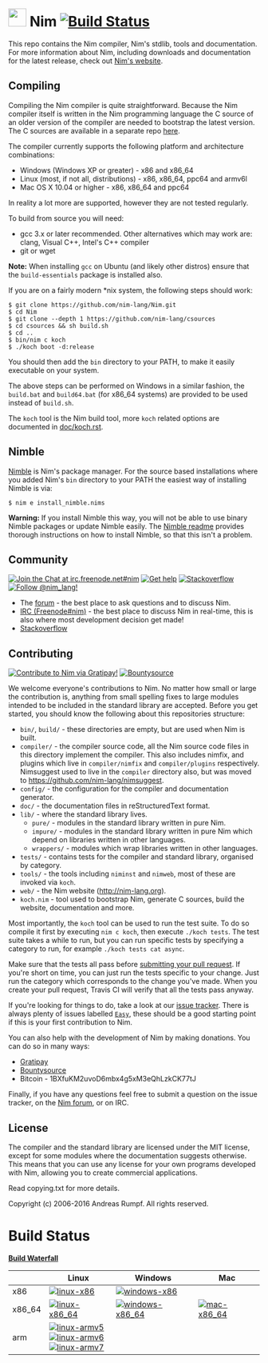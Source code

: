 # <img src="https://raw.githubusercontent.com/nim-lang/assets/master/Art/logo-crown.png" width="36"> Nim [![Build Status](https://travis-ci.org/nim-lang/Nim.svg?branch=devel)](https://travis-ci.org/nim-lang/Nim)

This repo contains the Nim compiler, Nim's stdlib, tools and
documentation. For more information about Nim, including downloads
and documentation for the latest release, check out
[Nim's website](http://nim-lang.org).

## Compiling
Compiling the Nim compiler is quite straightforward. Because
the Nim compiler itself is written in the Nim programming language
the C source of an older version of the compiler are needed to bootstrap the
latest version. The C sources are available in a separate
repo [here](http://github.com/nim-lang/csources).

The compiler currently supports the following platform and architecture
combinations:

  * Windows (Windows XP or greater) - x86 and x86_64
  * Linux (most, if not all, distributions) - x86, x86_64, ppc64 and armv6l
  * Mac OS X 10.04 or higher - x86, x86_64 and ppc64

In reality a lot more are supported, however they are not tested regularly.

To build from source you will need:

  * gcc 3.x or later recommended. Other alternatives which may work
    are: clang, Visual C++, Intel's C++ compiler
  * git or wget

**Note:** When installing ``gcc`` on Ubuntu (and likely other distros) ensure that the ``build-essentials`` package is installed also.

If you are on a fairly modern *nix system, the following steps should work:

```
$ git clone https://github.com/nim-lang/Nim.git
$ cd Nim
$ git clone --depth 1 https://github.com/nim-lang/csources
$ cd csources && sh build.sh
$ cd ..
$ bin/nim c koch
$ ./koch boot -d:release
```

You should then add the ``bin`` directory to your PATH, to make it easily
executable on your system.

The above steps can be performed on Windows in a similar fashion, the
``build.bat`` and ``build64.bat`` (for x86_64 systems) are provided to be used
instead of ``build.sh``.

The ``koch`` tool is the Nim build tool, more ``koch`` related options are
documented in [doc/koch.rst](doc/koch.rst).

## Nimble
[Nimble](https://github.com/nim-lang/nimble) is Nim's package manager. For the
source based installations where you added Nim's ``bin`` directory to your PATH
the easiest way of installing Nimble is via:

```
$ nim e install_nimble.nims
```

**Warning:** If you install Nimble this way, you will not be able to use binary
Nimble packages or update Nimble easily.
The [Nimble readme](https://github.com/nim-lang/nimble#installation)
provides thorough instructions on how to install Nimble, so that this isn't a
problem.

## Community
[![Join the Chat at irc.freenode.net#nim](https://img.shields.io/badge/IRC-join_chat_in_%23nim-blue.svg)](https://webchat.freenode.net/?channels=nim)
[![Get help](https://img.shields.io/badge/Forum-get%20help-4eb899.svg)](http://forum.nim-lang.org)
[![Stackoverflow](https://img.shields.io/badge/stackoverflow-use_%23nim_tag-yellow.svg)](http://stackoverflow.com/questions/tagged/nim?sort=newest&pageSize=15)
[![Follow @nim_lang!](https://img.shields.io/twitter/follow/nim_lang.svg?style=social)](https://twitter.com/nim_lang)

* The [forum](http://forum.nim-lang.org/) - the best place to ask questions and to discuss Nim.
* [IRC (Freenode#nim)](https://webchat.freenode.net/?channels=nim) - the best place to discuss
  Nim in real-time, this is also where most development decision get made!
* [Stackoverflow](http://stackoverflow.com/questions/tagged/nim)

## Contributing

[![Contribute to Nim via Gratipay!](https://img.shields.io/gratipay/team/nim.svg)](https://gratipay.com/nim/)
[![Bountysource](https://img.shields.io/bountysource/team/nim/activity.svg)](https://www.bountysource.com/teams/nim)

We welcome everyone's contributions to Nim. No matter how small or large
the contribution is, anything from small spelling fixes to large modules
intended to be included in the standard library are accepted. Before
you get started, you should know the following about this repositories
structure:

* ``bin/``, ``build/`` - these directories are empty, but are used when Nim is built.
* ``compiler/`` - the compiler source code, all the Nim source code files in this
  directory implement the compiler. This also includes nimfix, and plugins
  which live in ``compiler/nimfix`` and ``compiler/plugins``
  respectively. Nimsuggest used to live in the ``compiler`` directory also,
  but was moved to https://github.com/nim-lang/nimsuggest.
* ``config/`` - the configuration for the compiler and documentation generator.
* ``doc/`` - the documentation files in reStructuredText format.
* ``lib/`` - where the standard library lives.
    * ``pure/`` - modules in the standard library written in pure Nim.
    * ``impure/`` - modules in the standard library written in pure Nim which
      depend on libraries written in other languages.
    * ``wrappers/`` - modules which wrap libraries written in other languages.
* ``tests/`` - contains tests for the compiler and standard library, organised by
    category.
* ``tools/`` - the tools including ``niminst`` and ``nimweb``, most of these are invoked
    via ``koch``.
* ``web/`` - the Nim website (http://nim-lang.org).
* ``koch.nim`` - tool used to bootstrap Nim, generate C sources, build the website, documentation
  and more.

Most importantly, the ``koch`` tool can be used to run the test suite. To do so compile it first
by executing ``nim c koch``, then execute ``./koch tests``. The test suite takes a while to run,
but you can run specific tests by specifying a category to run, for example ``./koch tests cat async``.

Make sure that the tests all pass before
[submitting your pull request](https://help.github.com/articles/using-pull-requests/).
If you're short on time, you can
just run the tests specific to your change. Just run the category which corresponds to the change
you've made. When you create your pull request, Travis CI will verify that all the tests pass
anyway.

If you're looking for things to do, take a look at our
[issue tracker](https://github.com/nim-lang/Nim/issues). There is always plenty of issues
labelled [``Easy``](https://github.com/nim-lang/Nim/labels/Easy), these should be a good
starting point if this is your first contribution to Nim.

You can also help with the development of Nim by making donations. You can do so
in many ways:

* [Gratipay](https://gratipay.com/nim/)
* [Bountysource](https://www.bountysource.com/teams/nim)
* Bitcoin - 1BXfuKM2uvoD6mbx4g5xM3eQhLzkCK77tJ

Finally, if you have any questions feel free to submit a question on the issue tracker,
on the [Nim forum](http://forum.nim-lang.org), or on IRC.

## License
The compiler and the standard library are licensed under the MIT license,
except for some modules where the documentation suggests otherwise. This means
that you can use any license for your own programs developed with Nim,
allowing you to create commercial applications.

Read copying.txt for more details.

Copyright (c) 2006-2016 Andreas Rumpf.
All rights reserved.

# Build Status
[**Build Waterfall**][waterfall]

|        | Linux | Windows | Mac |
| ------ | ----- | ------- | --- |
| x86    | [![linux-x86][linux-x86-img]][linux-x86] | [![windows-x86][windows-x86-img]][windows-x86] |
| x86_64 | [![linux-x86_64][linux-x86_64-img]][linux-x86_64] | [![windows-x86_64][windows-x86_64-img]][windows-x86_64] | [![mac-x86_64][mac-x86_64-img]][mac-x86_64] |
| arm    | [![linux-armv5][linux-arm5-img]][linux-arm5]<br/> [![linux-armv6][linux-arm6-img]][linux-arm6]<br/> [![linux-armv7][linux-arm7-img]][linux-arm7]

[linux-x86]:          http://buildbot.nim-lang.org/builders/linux-x32-builder
[linux-x86-img]:      http://buildbot.nim-lang.org/buildstatusimage?builder=linux-x32-builder
[linux-x86_64]:       http://buildbot.nim-lang.org/builders/linux-x64-builder
[linux-x86_64-img]:   http://buildbot.nim-lang.org/buildstatusimage?builder=linux-x64-builder
[linux-arm5]:         http://buildbot.nim-lang.org/builders/linux-arm5-builder
[linux-arm5-img]:     http://buildbot.nim-lang.org/buildstatusimage?builder=linux-arm5-builder
[linux-arm6]:         http://buildbot.nim-lang.org/builders/linux-arm6-builder
[linux-arm6-img]:     http://buildbot.nim-lang.org/buildstatusimage?builder=linux-arm6-builder
[linux-arm7]:         http://buildbot.nim-lang.org/builders/linux-arm7-builder
[linux-arm7-img]:     http://buildbot.nim-lang.org/buildstatusimage?builder=linux-arm7-builder

[windows-x86]:        http://buildbot.nim-lang.org/builders/windows-x32-builder
[windows-x86-img]:    http://buildbot.nim-lang.org/buildstatusimage?builder=windows-x32-builder
[windows-x86_64]:     http://buildbot.nim-lang.org/builders/windows-x64-builder
[windows-x86_64-img]: http://buildbot.nim-lang.org/buildstatusimage?builder=windows-x64-builder

[mac-x86_64]:         http://buildbot.nim-lang.org/builders/mac-x64-builder
[mac-x86_64-img]:     http://buildbot.nim-lang.org/buildstatusimage?builder=mac-x64-builder

[waterfall]: http://buildbot.nim-lang.org/waterfall
